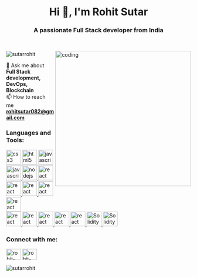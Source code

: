 <!-- ![logo]() -->
<h1 align="center">Hi 👋, I'm Rohit Sutar</h1>
<h3 align="center">A passionate Full Stack developer from India</h3>

</br>

<img
    align="right"
    alt="coding"
    width="370"
    src="https://user-images.githubusercontent.com/55389276/140866485-8fb1c876-9a8f-4d6a-98dc-08c4981eaf70.gif"
/>

<p align="left">
    <img
        src="https://komarev.com/ghpvc/?username=sutarrohit&label=Profile%20views&color=0e75b6&style=flat"
        alt="sutarrohit"
    />
</p>

💬 Ask me about **Full Stack development, DevOps, Blockchain** </br>
📫 How to reach me **rohitsutar082@gmail.com** </br>

<h3 align="left">Languages and Tools:</h3>
<p align="left">
    <a href="https://www.w3schools.com/css/" target="_blank" rel="noreferrer">
        <img
            src="https://cdn.freebiesupply.com/logos/large/2x/css3-logo-png-transparent.png"
            alt="css3"
            width="40"
            height="40"
        />
    </a>
    <a href="https://www.w3.org/html/" target="_blank" rel="noreferrer">
        <img
            src="https://upload.wikimedia.org/wikipedia/commons/6/61/HTML5_logo_and_wordmark.svg"
            alt="html5"
            width="40"
            height="40"
        />
    </a>
    <a
        href="https://developer.mozilla.org/en-US/docs/Web/JavaScript"
        target="_blank"
        rel="noreferrer"
    >
        <img
            src="https://www.freepnglogos.com/uploads/javascript-png/transparent-logo-javascript-7.png"
            alt="javascript"
            width="40"
            height="40"
        />
    </a>
     <a
        href="https://www.typescriptlang.org/"
        target="_blank"
        rel="noreferrer"
    >
        <img
            src="https://upload.wikimedia.org/wikipedia/commons/thumb/4/4c/Typescript_logo_2020.svg/1024px-Typescript_logo_2020.svg.png"
            alt="javascript"
            width="40"
            height="40"
        />
    </a>
    <a href="https://nodejs.org" target="_blank" rel="noreferrer">
        <img
            src="https://cdn.freebiesupply.com/logos/large/2x/nodejs-1-logo-png-transparent.png"
            alt="nodejs"
            width="40"
            height="40"
        />
    </a>
    <a href="https://reactjs.org/" target="_blank" rel="noreferrer">
        <img
            src="https://cdn.freebiesupply.com/logos/large/2x/react-1-logo-png-transparent.png"
            alt="react"
            width="40"
            height="40"
        />
    </a>
      <a href="https://nextjs.org/" target="_blank" rel="noreferrer">
        <img
            src="https://seeklogo.com/images/N/next-js-icon-logo-EE302D5DBD-seeklogo.com.png"
            alt="react"
            width="40"
            height="40"
        />
    </a>
      <a href="https://expressjs.com/en/starter/static-files.html" target="_blank" rel="noreferrer">
        <img
            src="https://www.guayerd.com/wp-content/uploads//2021/04/expressjs-logo.svg"
            alt="react"
            width="40"
            height="40"
        />
    </a>
      <a href="https://www.mongodb.com/" target="_blank" rel="noreferrer">
        <img
            src="https://miro.medium.com/v2/resize:fit:1024/format:webp/1*doAg1_fMQKWFoub-6gwUiQ.png"
            alt="react"
            width="40"
            height="40"
        />
    </a>
      <a href="https://www.postgresql.org/" target="_blank" rel="noreferrer">
        <img
            src="https://upload.wikimedia.org/wikipedia/commons/thumb/2/29/Postgresql_elephant.svg/240px-Postgresql_elephant.svg.png"
            alt="react"
            width="40"
            height="40"
        />
    </a>
</br>
     <a href="https://tailwindcss.com/" target="_blank" rel="noreferrer">
        <img
            src="https://d3mxt5v3yxgcsr.cloudfront.net/courses/7443/course_7443_image.jpg"
            alt="react"
            width="40"
            height="40"
        />
    </a>
      <a href="https://redux-toolkit.js.org/" target="_blank" rel="noreferrer">
        <img
            src="https://d33wubrfki0l68.cloudfront.net/0834d0215db51e91525a25acf97433051f280f2f/c30f5/img/redux.svg"
            alt="react"
            width="40"
            height="40"
        />
    </a>
      <a href="https://www.prisma.io/">
        <img
            src="https://avatars.githubusercontent.com/u/17219288?s=200&v=4"
            alt="react"
            width="40"
            height="40"
        />
    </a>
     <a href="https://www.docker.com/">
        <img
            src="https://bunnyacademy.b-cdn.net/what-is-docker.png"
            alt="react"
            width="40"
            height="40"
        />
    </a>
    <a href="https://kubernetes.io/">
        <img
            src="https://www.zdnet.com/a/img/2015/07/21/bb0de0fc-5d9c-47c3-96dd-42ed50858fdb/kubernetes-logo.png"
            alt="react"
            width="40"
            height="40"
        />
    </a>
       <a href="https://docs.soliditylang.org/en/v0.8.17/" target="_blank" rel="noreferrer">
        <img
            src="https://smartcontractprogrammer.com/static/media/logo.cae6ce4a.svg"
            alt="Solidity"
            width="40"
            height="40"
        />
    </a>
    <a href="https://hardhat.org/" target="_blank" rel="noreferrer">
        <img
            src="https://hardhat.org/_next/static/media/she-head.a8330420.svg"
            alt="Solidity"
            width="40"
            height="40"
        />
    </a>

    

</p>

<h3 align="left">Connect with me:</h3>
<p align="left">
    <a href="https://linkedin.com/in/rohit-sutar-89687a1b6/" target="blank"
        ><img
            align="center"
            src="https://cdn-icons-png.flaticon.com/512/174/174857.png"
            alt="rohit-sutar-89687a1b6/"
            height="30"
            width="40"
    /></a>
     <a href="https://twitter.com/imSrohitS" target="blank"
        ><img
            align="center"
            src="https://upload.wikimedia.org/wikipedia/commons/thumb/6/6f/Logo_of_Twitter.svg/2491px-Logo_of_Twitter.svg.png"
            alt="rohit-sutar-89687a1b6/"
            height="30"
            width="40"
    /></a>
</p>


<p>
    <img
        align="center"
        src="https://github-readme-streak-stats.herokuapp.com/?user=sutarrohit&"
        alt="sutarrohit"
    />
</p>
